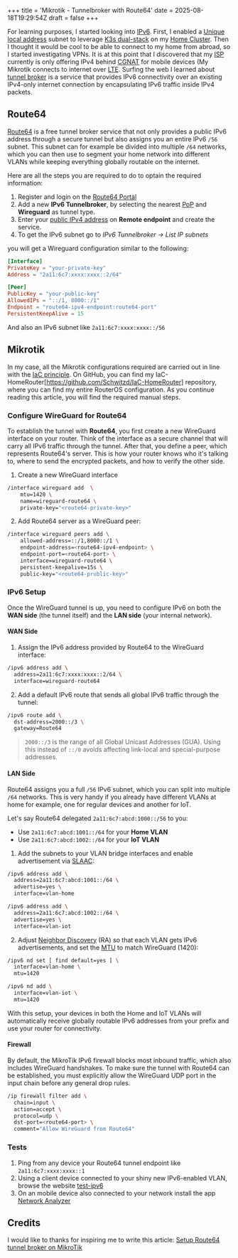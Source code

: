 +++
title = 'Mikrotik - Tunnelbroker with Route64'
date = 2025-08-18T19:29:54Z
draft = false
+++

For learning purposes, I started looking into [IPv6](https://en.wikipedia.org/wiki/IPv6). First, I enabled a [Unique local address](https://en.wikipedia.org/wiki/Unique_local_address) subnet to leverage [K3s dual-stack](https://docs.k3s.io/networking/basic-network-options#dual-stack-ipv4--ipv6-networking) on my [Home Cluster](https://github.com/Schwitzd/IaC-HomeK3s). Then I thought it would be cool to be able to connect to my home from abroad, so I started investigating VPNs. It is at this point that I discovered that my [ISP](https://en.wikipedia.org/wiki/Internet_service_provider) currently is only offering IPv4 behind [CGNAT](https://en.wikipedia.org/wiki/Carrier-grade_NAT) for mobile devices (My Mikrotik connects to internet over [LTE](https://en.wikipedia.org/wiki/LTE_(telecommunication)).
Surfing the web I learned about [tunnel broker](https://en.wikipedia.org/wiki/Tunnel_broker) is a service that provides IPv6 connectivity over an existing IPv4-only internet connection by encapsulating IPv6 traffic inside IPv4 packets.

## Route64

[Route64](https://route64.org) is a free tunnel broker service that not only provides a public IPv6 address through a secure tunnel but also assigns you an entire IPv6 `/56` subnet. This subnet can for example be divided into multiple `/64` networks, which you can then use to segment your home network into different VLANs while keeping everything globally routable on the internet.

Here are all the steps you are required to do to optain the required information:

1. Register and login on the [Route64 Portal](https://manager.route64.org/)
1. Add a new **IPv6 Tunnelbroker**, by selecting the nearest [PoP](https://en.wikipedia.org/wiki/Point_of_presence) and **Wireguard** as tunnel type.
1. Enter your [public IPv4 address](https://ipv4.seeip.org) on **Remote endpoint** and create the service.
1. To get the IPv6 subnet go to *IPv6 Tunnelbroker → List IP subnets*

you will get a Wireguard configuration similar to the following:

```toml
[Interface]
PrivateKey = "your-private-key"
Address = "2a11:6c7:xxxx:xxxx::2/64"

[Peer]
PublicKey = "your-public-key"
AllowedIPs = "::/1, 8000::/1"
Endpoint = "route64-ipv4-endpoint:route64-port"
PersistentKeepAlive = 15
```

And also an IPv6 subnet like `2a11:6c7:xxxx:xxxx::/56`

## Mikrotik

In my case, all the Mikrotik configurations required are carried out in line with the [IaC principle](https://en.wikipedia.org/wiki/Infrastructure_as_code). On GitHub, you can find my IaC-HomeRouter[https://github.com/Schwitzd/IaC-HomeRouter] repository, where you can find my entire RouterOS configuration. As you continue reading this article, you will find the required manual steps.

### Configure WireGuard for Route64

To establish the tunnel with **Route64**, you first create a new WireGuard interface on your router. Think of the interface as a secure channel that will carry all IPv6 traffic through the tunnel. After that, you define a peer, which represents Route64's server. This is how your router knows who it's talking to, where to send the encrypted packets, and how to verify the other side.

1. Create a new WireGuard interface

```sh
/interface wireguard add  \
    mtu=1420 \
    name=wireguard-route64 \
    private-key="<route64-private-key>"
```

2. Add Route64 server as a WireGuard peer:

```sh
/interface wireguard peers add \
    allowed-address=::/1,8000::/1 \
    endpoint-address=<route64-ipv4-endpoint> \
    endpoint-port=<route64-port> \
    interface=wireguard-route64 \
    persistent-keepalive=15s \
    public-key="<route64-prublic-key>"
```

### IPv6 Setup

Once the WireGuard tunnel is up, you need to configure IPv6 on both the **WAN side** (the tunnel itself) and the **LAN side** (your internal network).

#### WAN Side

1. Assign the IPv6 address provided by Route64 to the WireGuard interface:

```sh
/ipv6 address add \
  address=2a11:6c7:xxxx:xxxx::2/64 \
  interface=wireguard-route64
```

2. Add a default IPv6 route that sends all global IPv6 traffic through the tunnel:

```sh
/ipv6 route add \
  dst-address=2000::/3 \
  gateway=Route64
```

> `2000::/3` is the range of all Global Unicast Addresses (GUA). Using this instead of `::/0` avoids affecting link-local and special-purpose addresses.

#### LAN Side

Route64 assigns you a full `/56` IPv6 subnet, which you can split into multiple `/64` networks. This is very handy if you already have different VLANs at home for example, one for regular devices and another for IoT.

Let's say Route64 delegated `2a11:6c7:abcd:1000::/56` to you:

* Use `2a11:6c7:abcd:1001::/64` for your **Home VLAN**
* Use `2a11:6c7:abcd:1002::/64` for your **IoT VLAN**

1. Add the subnets to your VLAN bridge interfaces and enable advertisement via [SLAAC](https://en.wikipedia.org/wiki/IPv6_address#Stateless_address_autoconfiguration_%28SLAAC%29):

```sh
/ipv6 address add \
  address=2a11:6c7:abcd:1001::/64 \
  advertise=yes \
  interface=vlan-home

/ipv6 address add \
  address=2a11:6c7:abcd:1002::/64 \
  advertise=yes \
  interface=vlan-iot
```

2. Adjust [Neighbor Discovery](https://en.wikipedia.org/wiki/Neighbor_Discovery_Protocol) (RA) so that each VLAN gets IPv6 advertisements, and set the [MTU](https://en.wikipedia.org/wiki/Maximum_transmission_unit) to match WireGuard (1420):

```sh
/ipv6 nd set [ find default=yes ] \
  interface=vlan-home \
  mtu=1420

/ipv6 nd add \
  interface=vlan-iot \
  mtu=1420
```

With this setup, your devices in both the Home and IoT VLANs will automatically receive globally routable IPv6 addresses from your prefix and use your router for connectivity.

#### Firewall

By default, the MikroTik IPv6 firewall blocks most inbound traffic, which also includes WireGuard handshakes. To make sure the tunnel with Route64 can be established, you must explicitly allow the WireGuard UDP port in the input chain before any general drop rules.

```sh
/ip firewall filter add \
  chain=input \
  action=accept \
  protocol=udp \
  dst-port=<route64-port> \
  comment="Allow WireGuard from Route64"
```

### Tests

1. Ping from any device your Route64 tunnel endpoint like `2a11:6c7:xxxx:xxxx::1`
1. Using a client device connected to your shiny new IPv6-enabled VLAN, browse the website [test-ipv6](test-ipv6.com)
1. On an mobile device also connected to your network install the app [Network Analyzer](https://techet.net/netanalyzer/)

## Credits

I would like to thanks for inspiring me to write this article: [Setup Route64 tunnel broker on MikroTik](https://www.animmouse.com/p/setup-route64-tunnel-broker-on-mikrotik/)
